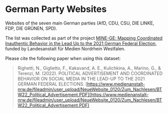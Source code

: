 # German Party Websites

Websites of the seven main German parties (AfD, CDU, CSU, DIE LINKE, FDP, DIE GRÜNEN, SPD).

The list was collected as part of the project [MINE-GE: Mapping Coordinated Inauthentic Behavior in the Lead Up to the 2021 German Federal Election](https://www.medienanstalt-nrw.de/fileadmin/user_upload/NeueWebsite_0120/Zum_Nachlesen/BTW22_Political_Advertisement.PDF), funded by Landesanstalt für Medien Nordrhein Westfalen.

Please cite the following paper when using this dataset:
> Righetti, N., Giglietto, F., Kakavand, A. E., Kulichkina, A., Marino, G., & Terenzi, M. (2022). POLITICAL ADVERTISEMENT AND COORDINATED BEHAVIOR ON SOCIAL MEDIA IN THE LEAD-UP TO THE 2021 GERMAN FEDERAL ELECTIONS. [https://www.medienanstalt-nrw.de/fileadmin/user_upload/NeueWebsite_0120/Zum_Nachlesen/BTW22_Political_Advertisement.PDF](https://www.medienanstalt-nrw.de/fileadmin/user_upload/NeueWebsite_0120/Zum_Nachlesen/BTW22_Political_Advertisement.PDF)
